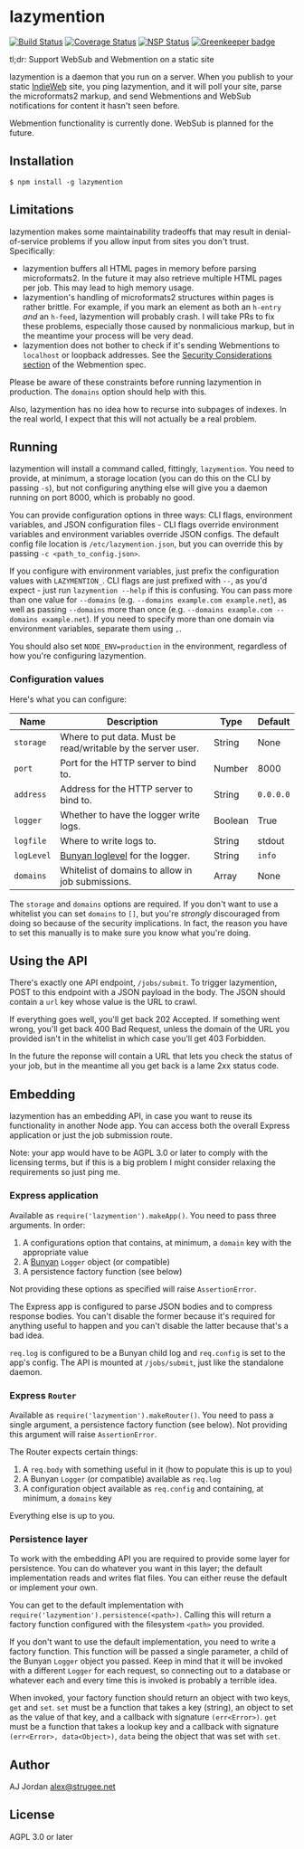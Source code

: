 # lazymention

[![Build Status](https://travis-ci.org/strugee/lazymention.svg?branch=master)](https://travis-ci.org/strugee/lazymention)
[![Coverage Status](https://coveralls.io/repos/github/strugee/lazymention/badge.svg?branch=master)](https://coveralls.io/github/strugee/lazymention?branch=master)
[![NSP Status](https://nodesecurity.io/orgs/strugee/projects/530261ab-11a8-4f24-8b9f-55c005d0424e/badge)](https://nodesecurity.io/orgs/strugee/projects/530261ab-11a8-4f24-8b9f-55c005d0424e)
[![Greenkeeper badge](https://badges.greenkeeper.io/strugee/lazymention.svg)](https://greenkeeper.io/)

tl;dr: Support WebSub and Webmention on a static site

lazymention is a daemon that you run on a server. When you publish to your static [IndieWeb][] site, you ping lazymention, and it will poll your site, parse the microformats2 markup, and send Webmentions and WebSub notifications for content it hasn't seen before.

Webmention functionality is currently done. WebSub is planned for the future.

## Installation

    $ npm install -g lazymention

## Limitations

lazymention makes some maintainability tradeoffs that may result in denial-of-service problems if you allow input from sites you don't trust. Specifically:

* lazymention buffers all HTML pages in memory before parsing microformats2. In the future it may also retrieve multiple HTML pages per job. This may lead to high memory usage.
* lazymention's handling of microformats2 structures within pages is rather brittle. For example, if you mark an element as both an `h-entry` _and_ an `h-feed`, lazymention will probably crash. I will take PRs to fix these problems, especially those caused by nonmalicious markup, but in the meantime your process will be very dead.
* lazymention does not bother to check if it's sending Webmentions to `localhost` or loopback addresses. See the [Security Considerations section][] of the Webmention spec.

Please be aware of these constraints before running lazymention in production. The `domains` option should help with this.

Also, lazymention has no idea how to recurse into subpages of indexes. In the real world, I expect that this will not actually be a real problem.

## Running

lazymention will install a command called, fittingly, `lazymention`. You need to provide, at minimum, a storage location (you can do this on the CLI by passing `-s`), but not configuring anything else will give you a daemon running on port 8000, which is probably no good.

You can provide configuration options in three ways: CLI flags, environment variables, and JSON configuration files - CLI flags override environment variables and environment variables override JSON configs. The default config file location is `/etc/lazymention.json`, but you can override this by passing `-c <path_to_config.json>`.

If you configure with environment variables, just prefix the configuration values with `LAZYMENTION_`. CLI flags are just prefixed with `--`, as you'd expect - just run `lazymention --help` if this is confusing. You can pass more than one value for `--domains` (e.g. `--domains example.com example.net`), as well as passing `--domains` more than once (e.g. `--domains example.com --domains example.net`). If you need to specify more than one domain via environment variables, separate them using `,`.

You should also set `NODE_ENV=production` in the environment, regardless of how you're configuring lazymention.

### Configuration values

Here's what you can configure:

| Name       | Description                                                  | Type          | Default   |
| ---------- | ------------------------------------------------------------ | ------------- | --------- |
| `storage`  | Where to put data. Must be read/writable by the server user. | String        | None      |
| `port`     | Port for the HTTP server to bind to.                         | Number        | 8000      |
| `address`  | Address for the HTTP server to bind to.                      | String        | `0.0.0.0` |
| `logger`   | Whether to have the logger write logs.                       | Boolean       | True      |
| `logfile`  | Where to write logs to.                                      | String        | stdout    |
| `logLevel` | [Bunyan loglevel][] for the logger.                          | String        | `info`  |
| `domains`  | Whitelist of domains to allow in job submissions.            | Array<String> |None      |

The `storage` and `domains` options are required. If you don't want to use a whitelist you can set `domains` to `[]`, but you're _strongly_ discouraged from doing so because of the security implications. In fact, the reason you have to set this manually is to make sure you know what you're doing.

## Using the API

There's exactly one API endpoint, `/jobs/submit`. To trigger lazymention, POST to this endpoint with a JSON payload in the body. The JSON should contain a `url` key whose value is the URL to crawl.

If everything goes well, you'll get back 202 Accepted. If something went wrong, you'll get back 400 Bad Request, unless the domain of the URL you provided isn't in the whitelist in which case you'll get 403 Forbidden.

In the future the reponse will contain a URL that lets you check the status of your job, but in the meantime all you get back is a lame 2xx status code.

## Embedding

lazymention has an embedding API, in case you want to reuse its functionality in another Node app. You can access both the overall Express application or just the job submission route.

Note: your app would have to be AGPL 3.0 or later to comply with the licensing terms, but if this is a big problem I might consider relaxing the requirements so just ping me.

### Express application

Available as `require('lazymention').makeApp()`. You need to pass three arguments. In order:

1. A configurations option that contains, at minimum, a `domain` key with the appropriate value
2. A [Bunyan][] `Logger` object (or compatible)
3. A persistence factory function (see below)

Not providing these options as specified will raise `AssertionError`.

The Express app is configured to parse JSON bodies and to compress response bodies. You can't disable the former because it's required for anything useful to happen and you can't disable the latter because that's a bad idea.

`req.log` is configured to be a Bunyan child log and `req.config` is set to the app's config. The API is mounted at `/jobs/submit`, just like the standalone daemon.

### Express `Router`

Available as `require('lazymention').makeRouter()`. You need to pass a single argument, a persistence factory function (see below). Not providing this argument will raise `AssertionError`.

The Router expects certain things:

1. A `req.body` with something useful in it (how to populate this is up to you)
2. A Bunyan `Logger` (or compatible) available as `req.log`
3. A configuration object available as `req.config` and containing, at minimum, a `domains` key

Everything else is up to you.

### Persistence layer

To work with the embedding API you are required to provide some layer for persistence. You can do whatever you want in this layer; the default implementation reads and writes flat files. You can either reuse the default or implement your own.

You can get to the default implementation with `require('lazymention').persistence(<path>)`. Calling this will return a factory function configured with the filesystem `<path>` you provided.

If you don't want to use the default implementation, you need to write a factory function. This function will be passed a single parameter, a child of the  Bunyan `Logger` object you passed. Keep in mind that it will be invoked with a different `Logger` for each request, so connecting out to a database or whatever each and every time this is invoked is probably a terrible idea.

When invoked, your factory function should return an object with two keys, `get` and `set`. `set` must be a function that takes a key (string), an object to set as the value of that key, and a callback with signature `(err<Error>)`. `get` must be a function that takes a lookup key and a callback with signature `(err<Error>, data<Object>)`, `data` being the object that was set with `set`.

## Author

AJ Jordan <alex@strugee.net>

## License

AGPL 3.0 or later

 [IndieWeb]: https://indieweb.org/
 [Security Considerations section]: https://www.w3.org/TR/webmention/#security-considerations
 [Bunyan loglevel]: https://github.com/trentm/node-bunyan#levels
 [Bunyan]: https://github.com/trentm/node-bunyan
